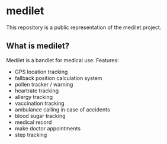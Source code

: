 # medilet
This repository is a public representation of the medilet project.

## What is medilet?
Medilet is a bandlet for medical use.
Features:
- GPS location tracking
- fallback position calculation system
- pollen tracker / warning
- heartrate tracking
- allergy tracking
- vaccination tracking
- ambulance calling in case of accidents
- blood sugar tracking
- medical record
- make doctor appointments
- step tracking
